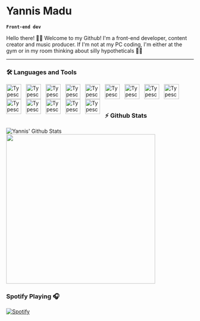 # Yannis Madu

**`Front-end dev`**

Hello there! 👋🏾 Welcome to my Github! I'm a front-end developer, content creator and music producer. If I'm not at my PC coding, I'm either at the gym or in my room thinking about silly hypotheticals 🤔💭

---

### 🛠️ Languages and Tools
<img align="left" alt="Typescript" width="40px" style="padding-right:10px" src="https://cdn.jsdelivr.net/gh/devicons/devicon/icons/typescript/typescript-original.svg" />
<img align="left" alt="Typescript" width="40px" style="padding-right:10px" src="https://cdn.jsdelivr.net/gh/devicons/devicon/icons/html5/html5-original.svg"  />
<img align="left" alt="Typescript" width="40px" style="padding-right:10px" src="https://cdn.jsdelivr.net/gh/devicons/devicon/icons/css3/css3-original.svg" />
<img align="left" alt="Typescript" width="40px" style="padding-right:10px" src="https://cdn.jsdelivr.net/gh/devicons/devicon/icons/javascript/javascript-original.svg"  />
<img align="left" alt="Typescript" width="40px" style="padding-right:10px" src="https://cdn.jsdelivr.net/gh/devicons/devicon/icons/react/react-original.svg"  />
<img align="left" alt="Typescript" width="40px" style="padding-right:10px" src="https://cdn.jsdelivr.net/gh/devicons/devicon/icons/nextjs/nextjs-original.svg"/>
<img align="left" alt="Typescript" width="40px" style="padding-right:10px" src="https://cdn.jsdelivr.net/gh/devicons/devicon/icons/git/git-original.svg" />
<img align="left" alt="Typescript" width="40px" style="padding-right:10px" src="https://cdn.jsdelivr.net/gh/devicons/devicon/icons/npm/npm-original-wordmark.svg"/>
<img align="left" alt="Typescript" width="40px" style="padding-right:10px" src="https://cdn.jsdelivr.net/gh/devicons/devicon/icons/mongodb/mongodb-original-wordmark.svg" />
<img align="left" alt="Typescript" width="40px" style="padding-right:10px" src="https://cdn.jsdelivr.net/gh/devicons/devicon/icons/webpack/webpack-original.svg" />
<img align="left" alt="Typescript" width="40px" style="padding-right:10px" src="https://cdn.jsdelivr.net/gh/devicons/devicon/icons/tailwindcss/tailwindcss-plain.svg" />
<img align="left" alt="Typescript" width="40px" style="padding-right:10px" src="https://cdn.jsdelivr.net/gh/devicons/devicon/icons/bash/bash-original.svg" />
<img align="left" alt="Typescript" width="40px" style="padding-right:10px" src="https://cdn.jsdelivr.net/gh/devicons/devicon/icons/ubuntu/ubuntu-plain.svg"/>
<img align="left" alt="Typescript" width="40px" style="padding-right:10px" src="https://cdn.jsdelivr.net/gh/devicons/devicon/icons/vscode/vscode-original.svg"/>
</br>
</br>

#
### ⚡ Github Stats
<img align="left" alt="Yannis' Github Stats " src="https://github-readme-stats-6mi3-5z1qbgfes-voltz7788.vercel.app/api?username=voltz7788&show_icons=true"/>
<img src="https://camo.githubusercontent.com/66ef63f465991d5c22f0284a58916f66ed9a194065db5a4dc154c79bdaf85650/68747470733a2f2f6769746875622d726561646d652d73747265616b2d73746174732e6865726f6b756170702e636f6d2f3f757365723d766f6c747a3737383826" width="400"/>

</br>

### Spotify Playing 🎧
[![Spotify](https://novatorem-edqo40efx-voltz7788.vercel.app/api/spotify)](https://open.spotify.com/user/yannis.madu.777)
